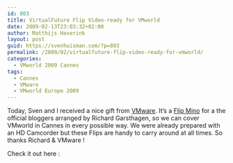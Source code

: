 ```yaml
---
id: 803
title: VirtualFuture Flip Video-ready for VMworld
date: 2009-02-13T23:03:32+02:00
author: Matthijs Haverink
layout: post
guid: https://svenhuisman.com/?p=803
permalink: /2009/02/virtualfuture-flip-video-ready-for-vmworld/
categories:
  - VMworld 2009 Cannes
tags:
  - Cannes
  - VMware
  - VMworld Europe 2009
---
```

Today, Sven and I received a nice gift from <a href="https://www.vmware.com" target="_blank">VMware</a>. It&#8217;s a <a href="https://www.theflip.com" target="_blank">Flip Mino</a> for a the official bloggers arranged by Richard Garsthagen, so we can cover VMworld in Cannes in every possible way. We were already prepared with an HD Camcorder but these Flips are handy to carry around at all times. So thanks Richard & VMware !

Check it out here :<!--more-->